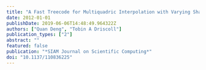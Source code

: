 ```yaml
---
title: "A Fast Treecode for Multiquadric Interpolation with Varying Shape Parameters"
date: 2012-01-01
publishDate: 2019-06-06T14:48:49.964322Z
authors: ["Quan Deng", "Tobin A Driscoll"]
publication_types: ["2"]
abstract: ""
featured: false
publication: "*SIAM Journal on Scientific Computing*"
doi: "10.1137/110836225"
---
```


